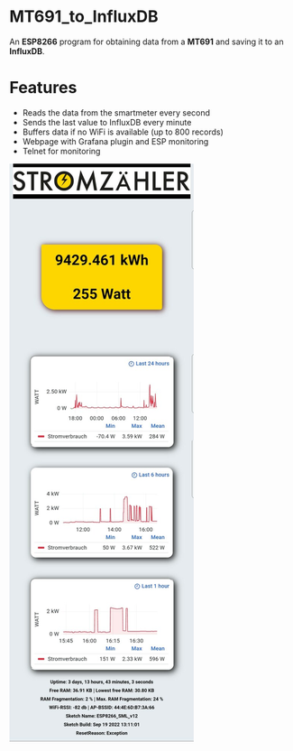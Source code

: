 #  MT691_to_InfluxDB

An **ESP8266** program for obtaining data from a **MT691** and saving it to an **InfluxDB**.

#  Features

 - Reads the data from the smartmeter every second
 - Sends the last value to InfluxDB every minute
 - Buffers data if no WiFi is available (up to 800 records)
 - Webpage with Grafana plugin and ESP monitoring
 - Telnet for monitoring


![Screenshot](Screenshot_50.jpg)
